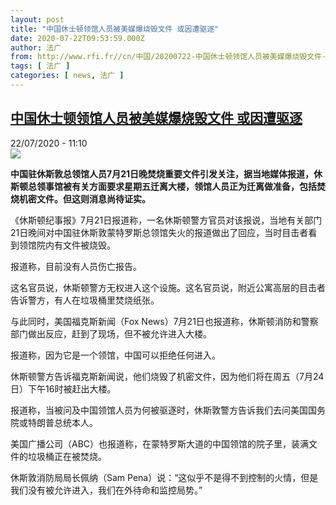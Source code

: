 ```yaml
---
layout: post
title: "中国休士顿领馆人员被美媒爆烧毁文件 或因遭驱逐"
date: 2020-07-22T09:53:59.000Z
author: 法广
from: http://www.rfi.fr//cn/中国/20200722-中国休士顿领馆人员被美媒爆烧毁文件-或因遭驱逐
tags: [ 法广 ]
categories: [ news, 法广 ]
---
```

<!--1595411639000-->
[中国休士顿领馆人员被美媒爆烧毁文件 或因遭驱逐](http://www.rfi.fr//cn/%E4%B8%AD%E5%9B%BD/20200722-%E4%B8%AD%E5%9B%BD%E4%BC%91%E5%A3%AB%E9%A1%BF%E9%A2%86%E9%A6%86%E4%BA%BA%E5%91%98%E8%A2%AB%E7%BE%8E%E5%AA%92%E7%88%86%E7%83%A7%E6%AF%81%E6%96%87%E4%BB%B6-%E6%88%96%E5%9B%A0%E9%81%AD%E9%A9%B1%E9%80%90)
------

<div>
<div>22/07/2020 - 11:10</div><img src="https://s.rfi.fr/media/display/e70ecd84-cbfa-11ea-9960-005056a98db9/w:310/p:16x9/BC2A4FD5-E7F7-4EF2-B39D-8056B580D1A8_w1023_r1_s.png"><p><strong>中国驻休斯敦总领馆人员7月21日晚焚烧重要文件引发关注，据当地媒体报道，休斯顿总领事馆被有关方面要求星期五迁离大楼，领馆人员正为迁离做准备，包括焚烧机密文件。但这则消息尚待证实。</strong></p><div class="t-content__body u-clearfix"><div class="m-interstitial"></div><p>《休斯顿纪事报》7月21日报道称，一名休斯顿警方官员对该报说，当地有关部门21日晚间对中国驻休斯敦蒙特罗斯总领馆失火的报道做出了回应，当时目击者看到领馆院内有文件被烧毁。</p><p>报道称，目前没有人员伤亡报告。</p><p>这名官员说，休斯顿警方无权进入这个设施。这名官员说，附近公寓高层的目击者告诉警方，有人在垃圾桶里焚烧纸张。</p><p>与此同时，美国福克斯新闻（Fox News）7月21日也报道称，休斯顿消防和警察部门做出反应，赶到了现场，但不被允许进入大楼。</p><p>报道称，因为它是一个领馆，中国可以拒绝任何进入。</p><p>休斯顿警方告诉福克斯新闻说，他们烧毁了机密文件，因为他们将在周五（7月24日）下午16时被赶出大楼。</p><p>报道称，当被问及中国领馆人员为何被驱逐时，休斯敦警方告诉我们去问美国国务院或特朗普总统本人。</p><p>美国广播公司（ABC）也报道称，在蒙特罗斯大道的中国领馆的院子里，装满文件的垃圾桶正在被焚烧。</p><p>休斯敦消防局局长佩纳（Sam Pena）说：“这似乎不是得不到控制的火情，但是我们没有被允许进入，我们在外待命和监控局势。”</p><div class="o-self-promo o-self-promo--nl o-self-promo--hidden" data-selfpromo-newsletter></div><div class="o-self-promo o-self-promo--app o-self-promo--hidden" data-selfpromo-app></div></div>
</div>
